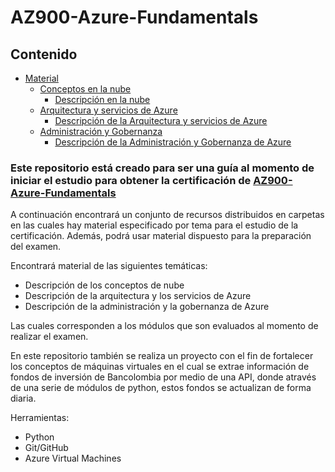 # AZ900-Azure-Fundamentals

## Contenido

- [Material](./Material)
  - [Conceptos en la nube](./Material/1.%20Descripción)
    - [Descripción en la nube](./Material/1.%20Descripción/descripcionenlanube.md)
  - [Arquitectura y servicios de Azure](./Material/2.%20Arquitectura)
    - [Descripción de la Arquitectura y servicios de Azure](./Material/1.%20Descripción/otroarchivo.md)
  - [Administración y Gobernanza](./Material/3.%20Administración)
    - [Descripción de la Administración y Gobernanza de Azure](./Material/1.%20Descripción/otroarchivo.md)

### Este repositorio está creado para ser una guía al momento de iniciar el estudio para obtener la certificación de [AZ900-Azure-Fundamentals](https://learn.microsoft.com/en-us/certifications/exams/az-900/)

A continuación encontrará un conjunto de recursos distribuidos en carpetas en las cuales hay material especificado por tema para el estudio de la certificación. Además, podrá usar material dispuesto para la preparación del examen.

Encontrará material de las siguientes temáticas:

- Descripción de los conceptos de nube
- Descripción de la arquitectura y los servicios de Azure
- Descripción de la administración y la gobernanza de Azure

Las cuales corresponden a los módulos que son evaluados al momento de realizar el examen. 

En este repositorio también se realiza un proyecto con el fin de fortalecer los conceptos de máquinas virtuales en el cual se extrae información de fondos de inversión de Bancolombia por medio de una API, donde através de una serie de módulos de python, estos fondos se actualizan de forma diaria.

Herramientas: 

- Python
- Git/GitHub
- Azure Virtual Machines

